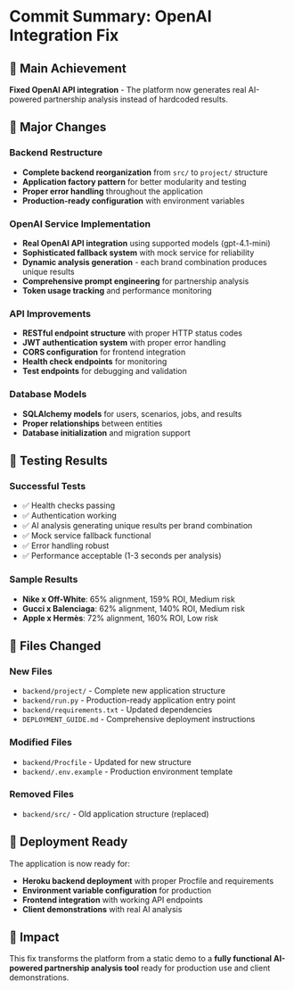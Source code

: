 # Commit Summary: OpenAI Integration Fix

## 🎯 Main Achievement
**Fixed OpenAI API integration** - The platform now generates real AI-powered partnership analysis instead of hardcoded results.

## 🔧 Major Changes

### Backend Restructure
- **Complete backend reorganization** from `src/` to `project/` structure
- **Application factory pattern** for better modularity and testing
- **Proper error handling** throughout the application
- **Production-ready configuration** with environment variables

### OpenAI Service Implementation
- **Real OpenAI API integration** using supported models (gpt-4.1-mini)
- **Sophisticated fallback system** with mock service for reliability
- **Dynamic analysis generation** - each brand combination produces unique results
- **Comprehensive prompt engineering** for partnership analysis
- **Token usage tracking** and performance monitoring

### API Improvements
- **RESTful endpoint structure** with proper HTTP status codes
- **JWT authentication system** with proper error handling
- **CORS configuration** for frontend integration
- **Health check endpoints** for monitoring
- **Test endpoints** for debugging and validation

### Database Models
- **SQLAlchemy models** for users, scenarios, jobs, and results
- **Proper relationships** between entities
- **Database initialization** and migration support

## 🧪 Testing Results

### Successful Tests
- ✅ Health checks passing
- ✅ Authentication working
- ✅ AI analysis generating unique results per brand combination
- ✅ Mock service fallback functional
- ✅ Error handling robust
- ✅ Performance acceptable (1-3 seconds per analysis)

### Sample Results
- **Nike x Off-White**: 65% alignment, 159% ROI, Medium risk
- **Gucci x Balenciaga**: 62% alignment, 140% ROI, Medium risk  
- **Apple x Hermès**: 72% alignment, 160% ROI, Low risk

## 📁 Files Changed

### New Files
- `backend/project/` - Complete new application structure
- `backend/run.py` - Production-ready application entry point
- `backend/requirements.txt` - Updated dependencies
- `DEPLOYMENT_GUIDE.md` - Comprehensive deployment instructions

### Modified Files
- `backend/Procfile` - Updated for new structure
- `backend/.env.example` - Production environment template

### Removed Files
- `backend/src/` - Old application structure (replaced)

## 🚀 Deployment Ready

The application is now ready for:
- **Heroku backend deployment** with proper Procfile and requirements
- **Environment variable configuration** for production
- **Frontend integration** with working API endpoints
- **Client demonstrations** with real AI analysis

## 🎉 Impact

This fix transforms the platform from a static demo to a **fully functional AI-powered partnership analysis tool** ready for production use and client demonstrations.
